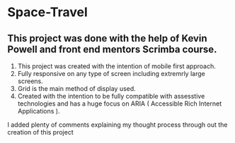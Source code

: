 # Space-Travel

## This project was done with the help of **Kevin Powell** and front end mentors Scrimba course.

1. This project was created with the intention of mobile first approach.
2. Fully responsive on any type of screen including extremrly large screens.
3. Grid is the main method of display used.
4. Created with the intention to be fully compatible with assesstive technologies and has a huge focus on ARIA (  Accessible Rich Internet Applications ).

I added plenty of comments explaining my thought process through out the creation of this project
